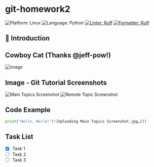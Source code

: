 # git-homework2

![Platform: Linux](https://img.shields.io/badge/Linux-FCC624?style=for-the-badge&logo=linux&logoColor=black)
![Language: Python](https://img.shields.io/badge/Language-Python-blue)
[![Linter: Ruff](https://img.shields.io/badge/Linter-Ruff-brightgreen?style=flat-square)](https://github.com/charliermarsh/ruff)
[![Formatter: Ruff](https://img.shields.io/badge/Formatter-Ruff-brightgreen?style=flat-square)](https://github.com/charliermarsh/ruff)

## 📝 Introduction

## Cowboy Cat (Thanks @jeff-pow!)
![image](https://github.com/user-attachments/assets/b18204c8-14f1-4d5e-bdae-4182dbdfad39)

## Image - Git Tutorial Screenshots
![Main Topics Screenshot](https://github.com/user-attachments/assets/86eca7dd-a7a7-438c-a91a-9966cc323559)
![Remote Topic Screenshot](https://github.com/user-attachments/assets/30d26ecc-27c4-49f7-9b4c-211a4a82b154)

## Code Example

```python
print("Hello, World!")![Uploading Main Topics Screenshot.jpg…]()

```

## Task List

- [x] Task 1
- [ ] Task 2
- [ ] Task 3
